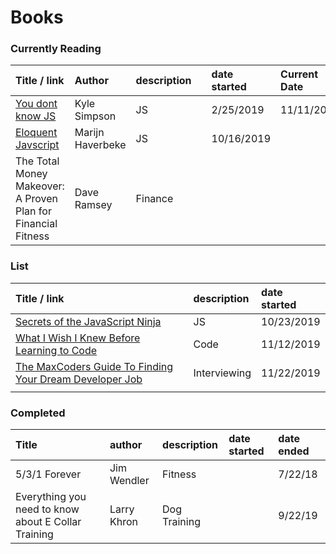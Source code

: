 # Books

### Currently Reading

| Title / link | Author | description |  | date started | Current Date |
| :--- | :--- | :--- | :--- | :--- | :--- |
| [You dont know JS](https://github.com/getify/You-Dont-Know-JS/blob/2nd-ed/objects-classes/ch3.md#configurable) | Kyle Simpson | JS |  | 2/25/2019 | 11/11/2019 |
| [Eloquent Javscript](http://eloquentjavascript.net/00_intro.html) | Marijn Haverbeke | JS |  | 10/16/2019 |  |
| The Total Money Makeover: A Proven Plan for Financial Fitness | Dave Ramsey | Finance |  |  |  |

### List

| Title / link | description | date started |
| :--- | :--- | :--- |
| [Secrets of the JavaScript Ninja](https://www.manning.com/books/secrets-of-the-javascript-ninja) | JS | 10/23/2019 |
| [What I Wish I Knew Before Learning to Code](https://attachments.convertkitcdnn.com/153160/351e01a1-4704-4443-9a7d-a94ff2922a21/What%20I%20Wish%20I%20Knew%20Before%20Learning%20to%20Code%20-%20Ali%20Spittel.pdf) | Code | 11/12/2019 |
| [The MaxCoders Guide To Finding Your Dream Developer Job](https://www.amazon.com/MaxCoders-Guide-Finding-Dream-Developer-ebook/dp/B081MBL5C9) | Interviewing | 11/22/2019 |
|  |  |  |

### Completed

| Title | author | description | date started | date ended |
| :--- | :--- | :--- | :--- | :--- |
| 5/3/1 Forever | Jim Wendler | Fitness |  | 7/22/18 |
| Everything you need to know about E Collar Training  | Larry Khron | Dog Training |  | 9/22/19 |


